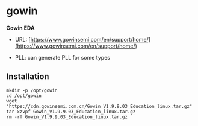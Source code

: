 # gowin
**Gowin EDA**

* URL: [https://www.gowinsemi.com/en/support/home/](https://www.gowinsemi.com/en/support/home/)

* PLL: can generate PLL for some types

## Installation
```### on Intel/AMD systems
mkdir -p /opt/gowin
cd /opt/gowin
wget "https://cdn.gowinsemi.com.cn/Gowin_V1.9.9.03_Education_linux.tar.gz"
tar xzvpf Gowin_V1.9.9.03_Education_linux.tar.gz
rm -rf Gowin_V1.9.9.03_Education_linux.tar.gz
```


